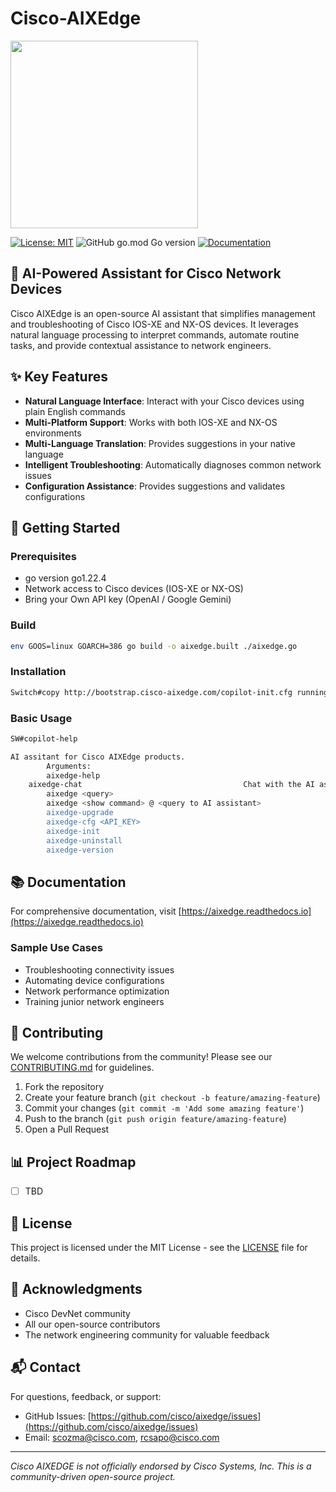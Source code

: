 # Cisco-AIXEdge

<img src="https://github.com/user-attachments/assets/3ad32655-d8e6-47ba-9bf8-0c3f2564912b" width="300" height="300">

[![License: MIT](https://img.shields.io/badge/License-MIT-yellow.svg)](https://opensource.org/licenses/MIT)
![GitHub go.mod Go version](https://img.shields.io/github/go-mod/go-version/:user/:repo)
[![Documentation](https://img.shields.io/badge/docs-latest-brightgreen.svg)](https://aixedge.readthedocs.io)

## 🤖 AI-Powered Assistant for Cisco Network Devices

Cisco AIXEdge is an open-source AI assistant that simplifies management and troubleshooting of Cisco IOS-XE and NX-OS devices. It leverages natural language processing to interpret commands, automate routine tasks, and provide contextual assistance to network engineers.

## ✨ Key Features

- **Natural Language Interface**: Interact with your Cisco devices using plain English commands
- **Multi-Platform Support**: Works with both IOS-XE and NX-OS environments
- **Multi-Language Translation**: Provides suggestions in your native language
- **Intelligent Troubleshooting**: Automatically diagnoses common network issues
- **Configuration Assistance**: Provides suggestions and validates configurations

## 🚀 Getting Started

### Prerequisites

- go version go1.22.4
- Network access to Cisco devices (IOS-XE or NX-OS)
- Bring your Own API key (OpenAI / Google Gemini)

### Build 
``` bash
env GOOS=linux GOARCH=386 go build -o aixedge.built ./aixedge.go
```

### Installation

```bash
Switch#copy http://bootstrap.cisco-aixedge.com/copilot-init.cfg running-config
```

### Basic Usage

```bash
SW#copilot-help

AI assitant for Cisco AIXEdge products.
        Arguments:
        aixedge-help                                                                    Presents options to run AI assistant
	aixedge-chat									Chat with the AI assitant
        aixedge <query>                                                                 Queries adressed to AI Assistant
        aixedge <show command> @ <query to AI assistant>                                AI Assistant helps with command's output
        aixedge-upgrade                                                                 Upgrades the AI Assistant to the latest version
        aixedge-cfg <API_KEY>                                                           Initial config of the script; Adds the OpenAI API key;
        aixedge-init                                                                    Initialization of AI assistant
        aixedge-uninstall                                                               Uninstall the AI assistant
        aixedge-version                                                                 Shows installed version
```

## 📚 Documentation

For comprehensive documentation, visit [https://aixedge.readthedocs.io](https://aixedge.readthedocs.io)

### Sample Use Cases

- Troubleshooting connectivity issues
- Automating device configurations
- Network performance optimization
- Training junior network engineers

## 🤝 Contributing

We welcome contributions from the community! Please see our [CONTRIBUTING.md](CONTRIBUTING.md) for guidelines.

1. Fork the repository
2. Create your feature branch (`git checkout -b feature/amazing-feature`)
3. Commit your changes (`git commit -m 'Add some amazing feature'`)
4. Push to the branch (`git push origin feature/amazing-feature`)
5. Open a Pull Request

## 📊 Project Roadmap

- [ ] TBD
      
## 📜 License

This project is licensed under the MIT License - see the [LICENSE](LICENSE) file for details.

## 🙏 Acknowledgments

- Cisco DevNet community
- All our open-source contributors
- The network engineering community for valuable feedback

## 📬 Contact

For questions, feedback, or support:
- GitHub Issues: [https://github.com/cisco/aixedge/issues](https://github.com/cisco/aixedge/issues)
- Email: scozma@cisco.com, rcsapo@cisco.com

---

*Cisco AIXEDGE is not officially endorsed by Cisco Systems, Inc. This is a community-driven open-source project.*
